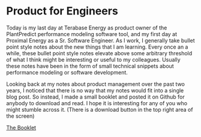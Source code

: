 # Product for Engineers

Today is my last day at Terabase Energy as product owner of the PlantPredict performance modeling software tool, and my first day at Proximal Energy as a Sr. Software Engineer. As I work, I generally take bullet point style notes about the new things that I am learning. Every once an a while, these bullet point style notes elevate above some arbitrary threshold of what I think might be interesting or useful to my colleagues. Usually these notes have been in the form of small technical snippets about performance modeling or software development.

Looking back at my notes about product management over the past two years, I noticed that there is no way that my notes would fit into a single blog post. So instead, I made a small booklet and posted it on Github for anybody to download and read. I hope it is interesting for any of you who might stumble across it. (There is a download button in the top right area of the screen)

[The Booklet](https://github.com/kurt-rhee/product-management-notes/blob/main/Product%20Management.pdf)
